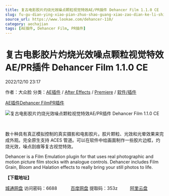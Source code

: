 ```yaml
---
title: 复古电影胶片灼烧光效噪点颗粒视觉特效AE/PR插件 Dehancer Film 1.1.0 CE
slug: fu-gu-dian-ying-xiao-pian-zhuo-shao-guang-xiao-zao-dian-ke-li-shi-jue-te-xiao-ae-prcha-jian-dehancer-film-1-1-0-ce
source_url: https://www.lookae.com/dehancer-110/
category: aechajian
tags: [AE插件, Dehancer Film, PR插件]
---
```

# 复古电影胶片灼烧光效噪点颗粒视觉特效AE/PR插件 Dehancer Film 1.1.0 CE

2022/12/10 23:17

作者：大众脸
分类：[AE插件](https://www.lookae.com/after-effects/aechajian/) / [After Effects](https://www.lookae.com/after-effects/) / [Premiere](https://www.lookae.com/qitarjcj/premierezy/) / [软件/插件](https://www.lookae.com/qitarjcj/)

[AE插件](https://www.lookae.com/tag/ae%e6%8f%92%e4%bb%b6/)[Dehancer Film](https://www.lookae.com/tag/dehancer-film/)[PR插件](https://www.lookae.com/tag/pr%e6%8f%92%e4%bb%b6/)

![复古电影胶片灼烧光效噪点颗粒视觉特效AE/PR插件 Dehancer Film 1.1.0 CE](https://www.lookae.com/wp-content/uploads/2022/06/Dehancer-Adobe.jpg "复古电影胶片灼烧光效噪点颗粒视觉特效AE/PR插件 Dehancer Film 1.1.0 CE-LookAE.com")

[﻿﻿﻿](https://cloud.video.taobao.com//play/u/705956171/p/1/e/6/t/1/365427639240.mp4)

数十种具有真正模拟控制的真实摄影和电影胶片。胶片颗粒、光效和光晕效果来完成外观。完全原生支持 ACES 管道。可以在软件中给画面制作一些胶片边框，灼烧光效，噪点刮痕等复古视觉特效。

Dehancer is a Film Emulation plugin for that uses real photographic and motion picture film stocks with analogue controls. Dehancer includes Film Grain, Bloom and Halation effects to really bring your still photos to life.

**【下载地址】**

[城通网盘](https://url70.ctfile.com/f/2827370-745365831-b91d6d?p=4431) 访问密码：6688           [百度网盘](https://pan.baidu.com/s/1W8nXC3h-3NLxAkpcHhwDgQ?pwd=353z) 提取码：353z          [阿里云盘](https://www.aliyundrive.com/s/uQqaPc5i3rT)
